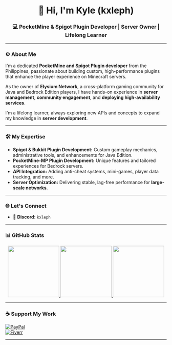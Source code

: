 <h1 align="center">👋 Hi, I'm Kyle (kxleph)</h1>
<h3 align="center">💻 PocketMine & Spigot Plugin Developer | Server Owner | Lifelong Learner</h3>

---

### ⚙️ About Me  
I'm a dedicated **PocketMine and Spigot Plugin developer** from the Philippines, passionate about building custom, high-performance plugins that enhance the player experience on Minecraft servers.  

As the owner of **Elysium Network**, a cross-platform gaming community for Java and Bedrock Edition players, I have hands-on experience in **server management**, **community engagement**, and **deploying high-availability services**.  

I'm a lifelong learner, always exploring new APIs and concepts to expand my knowledge in **server development**.  

---

### 🛠️ My Expertise  

- **Spigot & Bukkit Plugin Development:** Custom gameplay mechanics, administrative tools, and enhancements for Java Edition.  
- **PocketMine-MP Plugin Development:** Unique features and tailored experiences for Bedrock servers.  
- **API Integration:** Adding anti-cheat systems, mini-games, player data tracking, and more.  
- **Server Optimization:** Delivering stable, lag-free performance for **large-scale networks**.  

---

### 🌐 Let's Connect  
- 💬 **Discord:** `kxleph`  

---

### 📊 GitHub Stats  

<div align="center">

<a href="https://github.com/kxle0801">
  <img height="160" src="https://github-readme-stats.vercel.app/api?username=kxle0801&show_icons=true&theme=tokyonight&hide_border=true&include_all_commits=true&count_private=true" />
</a>
<a href="https://github.com/kxle0801">
  <img height="160" src="https://github-readme-streak-stats.herokuapp.com?user=kxle0801&theme=tokyonight&hide_border=true" />
</a> 
<a href="https://github.com/kxle0801">
  <img height="160" src="https://github-profile-summary-cards.vercel.app/api/cards/profile-details?username=kxle0801&theme=tokyonight" />
</a>

</div>

---

### ☕ Support My Work  

[![PayPal](https://img.shields.io/badge/Support%20on-PayPal-00457C?style=for-the-badge&logo=paypal&logoColor=white)](https://paypal.me/lucatile)  
[![Fiverr](https://img.shields.io/badge/Hire%20me%20on-Fiverr-1DBF73?style=for-the-badge&logo=fiverr&logoColor=white)](https://www.fiverr.com/s/8z2kEXz)

---
